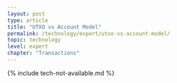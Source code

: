 ```yaml
---
layout: post
type: article
title: "UTXO vs Account Model"
permalink: /technology/expert/utxo-vs-account-model/
topic: technology
level: expert
chapter: "Transactions"
---
```


{% include tech-not-available.md %}
